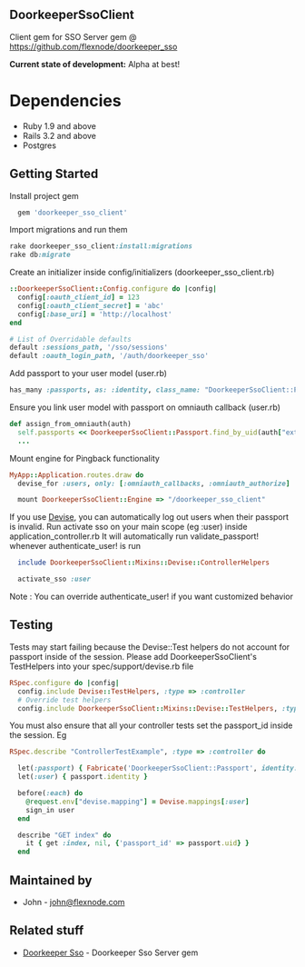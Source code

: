 ## DoorkeeperSsoClient

Client gem for SSO Server gem @ https://github.com/flexnode/doorkeeper_sso

**Current state of development:** Alpha at best!


# Dependencies
  - Ruby 1.9 and above
  - Rails 3.2 and above
  - Postgres


## Getting Started


Install project gem

```ruby
  gem 'doorkeeper_sso_client'
```

Import migrations and run them

```ruby
rake doorkeeper_sso_client:install:migrations
rake db:migrate
```

Create an initializer inside config/initializers (doorkeeper_sso_client.rb)

```ruby
::DoorkeeperSsoClient::Config.configure do |config|
  config[:oauth_client_id] = 123
  config[:oauth_client_secret] = 'abc'
  config[:base_uri] = 'http://localhost'
end

# List of Overridable defaults
default :sessions_path, '/sso/sessions'
default :oauth_login_path, '/auth/doorkeeper_sso'
```

Add passport to your user model (user.rb)

```ruby
has_many :passports, as: :identity, class_name: "DoorkeeperSsoClient::Passport"
```

Ensure you link user model with passport on omniauth callback (user.rb)

```ruby
def assign_from_omniauth(auth)
  self.passports << DoorkeeperSsoClient::Passport.find_by_uid(auth["extra"]["passport_id"])
  ...
```

Mount engine for Pingback functionality

```ruby
MyApp::Application.routes.draw do
  devise_for :users, only: [:omniauth_callbacks, :omniauth_authorize]

  mount DoorkeeperSsoClient::Engine => "/doorkeeper_sso_client"
```


If you use [Devise](https://github.com/plataformatec/devise), you can automatically log out users when their passport is invalid. Run activate sso on your main scope (eg :user) inside application_controller.rb It will automatically run validate_passport! whenever authenticate_user! is run

```ruby
  include DoorkeeperSsoClient::Mixins::Devise::ControllerHelpers

  activate_sso :user
```

Note : You can override authenticate_user! if you want customized behavior

## Testing

Tests may start failing because the Devise::Test helpers do not account for passport inside of the session.
Please add DoorkeeperSsoClient's TestHelpers into your spec/support/devise.rb file

```ruby
RSpec.configure do |config|
  config.include Devise::TestHelpers, :type => :controller
  # Override test helpers
  config.include DoorkeeperSsoClient::Mixins::Devise::TestHelpers, :type => :controller
```

You must also ensure that all your controller tests set the passport_id inside the session. Eg

```ruby
RSpec.describe "ControllerTestExample", :type => :controller do

  let(:passport) { Fabricate('DoorkeeperSsoClient::Passport', identity: Fabricate(:user)) }
  let(:user) { passport.identity }

  before(:each) do
    @request.env["devise.mapping"] = Devise.mappings[:user]
    sign_in user
  end

  describe "GET index" do
    it { get :index, nil, {'passport_id' => passport.uid} }
  end
```

## Maintained by
  - John - [john@flexnode.com](mailto:john@flexnode.com)

## Related stuff
  - [Doorkeeper Sso](https://github.com/flexnode/doorkeeper_sso) - Doorkeeper Sso Server gem
